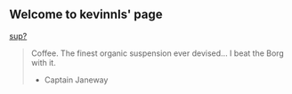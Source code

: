 ## Welcome to kevinnls' page

[sup?](./link.html)

> Coffee. The finest organic suspension ever devised... I beat the Borg with it.
> - Captain Janeway
